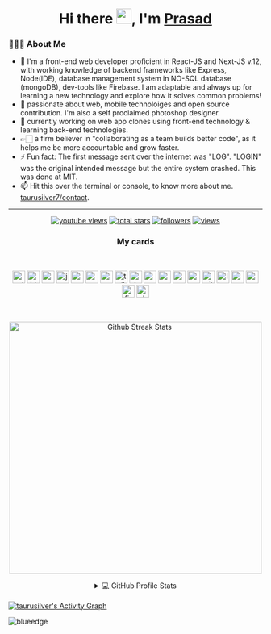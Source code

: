 <h1 align="center">Hi there <img src="https://raw.githubusercontent.com/iampavangandhi/iampavangandhi/master/gifs/Hi.gif" width="30px">, I'm  <a href="https://taurusilver7.github.io/profile/">Prasad</a></h1>

<h3> 👨🏻‍💻 About Me </h3>

- 📍  I'm a front-end web developer proficient in React-JS and Next-JS v.12,
    with working knowledge of backend frameworks like Express, Node(IDE), database management system in NO-SQL database (mongoDB),
    dev-tools like Firebase.
    I am adaptable and always up for learning a new technology and explore how it solves common problems!
- 🔭 passionate about web, mobile technoloiges and open source contribution. I'm also a self proclaimed photoshop designer.
- 🌱 currently working on web app clones using front-end technology & learning back-end technologies. 
- 👉🏻 a firm believer in "collaborating as a team builds better code", as it helps me be more accountable and grow faster. 
- ⚡ Fun fact: The first message sent over the internet was "LOG". "LOGIN" was the original intended message but the entire system crashed. This was done at MIT.
- 📫 Hit this over the terminal or console, to know more about me. [taurusilver7/contact](https://taurusilver7.github.io/portfolio/#contact).
<hr>

<!-- Social badges section -->
<!-- Badges with custom icons - https://github.com/DenverCoder1/custom-icon-badges -->
<!-- YouTube stats - https://github.com/DenverCoder1/github-readme-youtube-stats -->
<!-- View counter - https://github.com/DenverCoder1/Simple-View-Counter -->
<!-- Star counter - https://github.com/idealclover/GitHub-Star-Counter -->
<p align="center">
<!--   <a href="https://www.youtube.com/c/DevProTips?sub_confirmation=1">
    <img alt="youtube subscribers" title="Subscribe to my YouTube channel" src="https://custom-icon-badges.herokuapp.com/youtube/channel/subscribers/UCipSxT7a3rn81vGLw9lqRkg?color=%23E05D44&label=SUBSCRIBE&logo=video&logoColor=white&style=for-the-badge&labelColor=CE4630"/></a>  -->
  <a href="https://www.youtube.com/c/DevProTips">
    <img alt="youtube views" title="YouTube views" src="https://custom-icon-badges.herokuapp.com/youtube/channel/views/UCipSxT7a3rn81vGLw9lqRkg?color=%23E1AD0E&logo=video&logoColor=white&style=for-the-badge&labelColor=C79600"/></a> 
  <a href="https://github.com/taurusilver7?tab=repositories&sort=stargazers">
    <img alt="total stars" title="Total stars on GitHub" src="https://custom-icon-badges.herokuapp.com/badge/dynamic/json?logo=star&color=55960c&labelColor=488207&label=Stars&style=for-the-badge&query=%24.stars&url=https://api.github-star-counter.workers.dev/user/taurusilver7"/></a>
  <a href="https://github.com/DenverCoder1?tab=followers">
    <img alt="followers" title="Follow me on Github" src="https://custom-icon-badges.herokuapp.com/github/followers/taurusilver7?color=236ad3&labelColor=1155ba&style=for-the-badge&logo=person-add&label=Follow&logoColor=white"/></a>
  <a href="https://github.com/taurusilver7/Simple-View-Counter">
    <img alt="views" title="GitHub profile views" src="https://freshidea.com/jonah/app/DenverCoder1-profile-views"/></a>
</p>

<h3 align="center">My cards</h3>
<br>

<p align="center">
<img src="https://img.shields.io/badge/Python-FFD43B?style=for-the-badge&logo=python&logoColor=white" alt=python height="25" />
<img src="https://img.shields.io/badge/HTML5-E34F26?style=for-the-badge&logo=html5&logoColor=white" alt=html5 height="25"/>
<img src="https://img.shields.io/badge/CSS3-1572B6?style=for-the-badge&logo=css3&logoColor=white" alt=css3 height="25"/>
<img src="https://img.shields.io/badge/JavaScript-323330?style=for-the-badge&logo=javascript&logoColor=F7DF1E" alt=javascript height="25"/>
<img src="https://img.shields.io/badge/React-20232A?style=for-the-badge&logo=react&logoColor=61DAFB" alt=react height="25"/>
<img src="https://img.shields.io/badge/next.js-000000?style=for-the-badge&logo=nextdotjs&logoColor=white" alt=next height="25"/>
<img src="https://img.shields.io/badge/Sass-CC6699?style=for-the-badge&logo=sass&logoColor=white" alt=sass height="25" />
<img src="https://img.shields.io/badge/Tailwind_CSS-38B2AC?style=for-the-badge&logo=tailwind-css&logoColor=white" alt=tailwind height="25"/>
<img src="https://img.shields.io/badge/styled--components-DB7093?style=for-the-badge&logo=styled-components&logoColor=white" alt="styled-components" height="25" />
<img src="https://img.shields.io/badge/Node.js-339933?style=for-the-badge&logo=nodedotjs&logoColor=white" alt=nodejs height="25"/>
<img src="https://img.shields.io/badge/MongoDB-4EA94B?style=for-the-badge&logo=mongodb&logoColor=white" alt=mongodb height="25"/>
<img src="https://img.shields.io/badge/Express.js-000000?style=for-the-badge&logo=express&logoColor=white" alt=express height="25"/>
<img src="https://img.shields.io/badge/MySQL-005C84?style=for-the-badge&logo=mysql&logoColor=white" alt=express height="25"/>
<img src="https://img.shields.io/badge/Git-F05032?style=for-the-badge&logo=git&logoColor=white" alt=git height="25"/>
<img src="https://img.shields.io/badge/Linux-FCC624?style=for-the-badge&logo=linux&logoColor=black" alt=linux height="25"/>
<img src="https://img.shields.io/badge/Vercel-000000?style=for-the-badge&logo=vercel&logoColor=white" alt="vercel" height="25" />
<img src="https://img.shields.io/badge/Visual_Studio_Code-0078D4?style=for-the-badge&logo=visual%20studio%20code&logoColor=white" alt="vs-code" height="25" />
<img src="https://img.shields.io/badge/firebase-ffca28?style=for-the-badge&logo=firebase&logoColor=black" alt="firebase" height="25" />
<img src="https://img.shields.io/badge/Adobe-Photoshop-31A8FF?style=for-the-badge&logo=Adobe-Photoshop&labelColor=0a446b&logoWidth=15" alt="photoshop" height="25" />
</p>
<br/>
<p align="center">
    <a href="https://github.com/taurusilver7">
        <img  width="500" alt="Github Streak Stats" src="https://github-readme-streak-stats.herokuapp.com/?user=taurusilver7&theme=dracula&title_color=ffffff&icon_color=bb2acf&text_color=daf7dc&bg_color=151515&show_icons=true" >
    </a>
 </p>
 <!-- https://github.com/taurusilver7/github-readme-stats -->
<details align="center"> 
  <summary>💻 GitHub Profile Stats</summary>
  <br/>
    <a href="https://github.com/taurusilver7/github-readme-stats"><img alt="taurusilver7's Github Stats" src="https://denvercoder1-github-readme-stats.vercel.app/api/?username=taurusilver7&show_icons=true&count_private=true&theme=react&hide_border=true&bg_color=1F222E&title_color=F85D7F&icon_color=F8D866" height="192px"/></a>
  <a href="https://github.com/taurusilver7/github-readme-stats"><img alt="DenverCoder1's Top Languages" src="https://github-readme-stats.vercel.app/api/top-langs/?username=taurusilver7&langs_count=8&layout=compact&theme=react&hide_border=true&bg_color=1F222E&title_color=F85D7F&icon_color=F8D866&hide=Jupyter%20Notebook" height="192px"/></a>
  <br/>
  <b>Note:</b> Top languages is only a metric of the languages my public code consists of and doesn't reflect experience or skill level.
</details>
<br/>
<a href="https://github.com/ashutosh00710/github-readme-activity-graph"><img alt="taurusilver's Activity Graph" src="https://denvercoder1-activity-graph.herokuapp.com/graph/?username=taurusilver7&bg_color=1F222E&color=F8D866&line=F85D7F&point=FFFFFF&hide_border=true" /></a>

<!-- Github Readme-Coding-Quotes  -->
<!-- <p align="center">
    <img width="500" src="https://github-readme-quotes.herokuapp.com/quote?theme=onedark&animation=default&layout=default" />
</p> -->

<p align="center"><p align="left"> <img src="https://komarev.com/ghpvc/?username=taurusilver7" alt="blueedge"/> </p>  </p>
